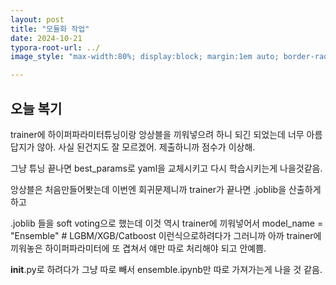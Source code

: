 ```yaml
---
layout: post
title: "모듈화 작업"
date: 2024-10-21
typora-root-url: ../
image_style: "max-width:80%; display:block; margin:1em auto; border-radius:10px; box-shadow:0px 4px 8px rgba(0,0,0,0.8);"

---
```




## 오늘 복기

trainer에 하이퍼파라미터튜닝이랑 앙상블을 끼워넣으려 하니 되긴 되었는데 너무 아름답지가 않아.
사실 된건지도 잘 모르겠어. 제출하니까 점수가 이상해.

그냥 튜닝 끝나면 best_params로 yaml을 교체시키고 다시 학습시키는게 나을것같음.

앙상블은 처음만들어봣는데 이번엔 회귀문제니까 trainer가 끝나면 .joblib을 산출하게하고

.joblib 들을 soft voting으로 했는데 이것 역시 trainer에 끼워넣어서
model_name = "Ensemble" # LGBM/XGB/Catboost 이런식으로하려다가
그러니까 아까 trainer에 끼워놓은 하이퍼파라미터에 또 겹쳐서 얘만 따로 처리해야 되고 안예쁨.

__init__.py로 하려다가 그냥 따로 빼서 ensemble.ipynb만 따로 가져가는게 나을 것 같음.



